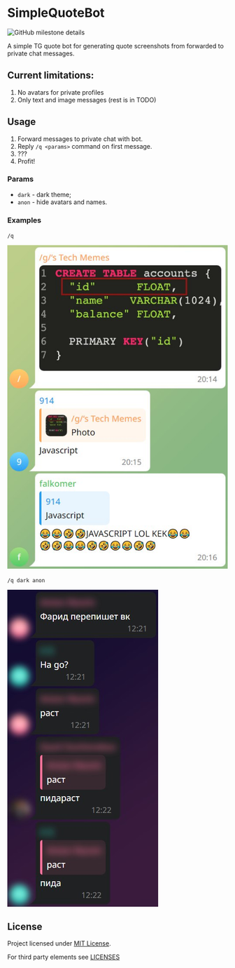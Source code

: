 # SimpleQuoteBot
![GitHub milestone details](https://img.shields.io/github/milestones/progress/blbrdv/SimpleQuoteBot/1)

A simple TG quote bot for generating quote screenshots from forwarded to private chat messages.

## Current limitations:

1. No avatars for private profiles
2. Only text and image messages (rest is in TODO)

## Usage

1. Forward messages to private chat with bot.
2. Reply `/q <params>` command on first message.
3. ???
4. Profit!

### Params
- `dark` - dark theme;
- `anon` - hide avatars and names.

### Examples

`/q`

![q](examples/q.jpg)

`/q dark anon`

![q_dark_anon](examples/q_dark_anon.jpg)

## License
Project licensed under [MIT License](/LICENSES/LICENSE).

For third party elements see [LICENSES](/LICENSES)
